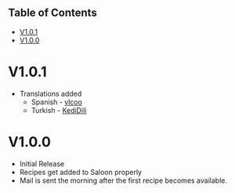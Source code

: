 
## Table of Contents
<!-- TOC -->

- [V1.0.1](#v101)
- [V1.0.0](#v100)

<!-- /TOC -->

# V1.0.1
* Translations added
  * Spanish - [vlcoo](https://github.com/vlcoo)
  * Turkish - [KediDili](https://github.com/KediDili)
# V1.0.0
* Initial Release
* Recipes get added to Saloon properly
* Mail is sent the morning after the first recipe becomes available. 